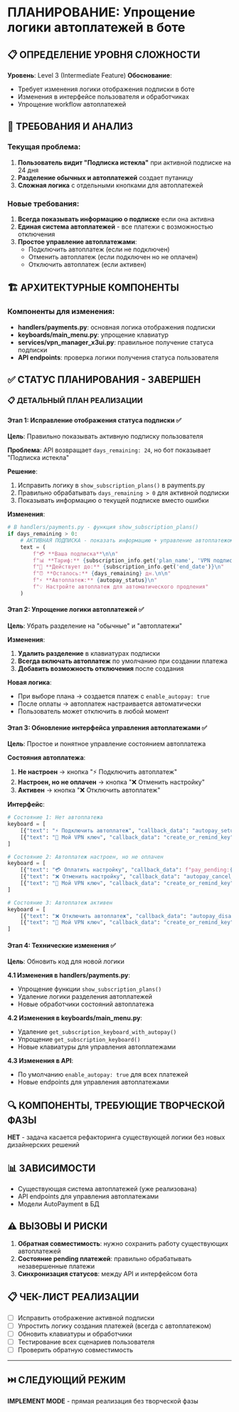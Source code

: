 # ПЛАНИРОВАНИЕ: Упрощение логики автоплатежей в боте

## 📋 ОПРЕДЕЛЕНИЕ УРОВНЯ СЛОЖНОСТИ
**Уровень**: Level 3 (Intermediate Feature)
**Обоснование**: 
- Требует изменения логики отображения подписки в боте
- Изменения в интерфейсе пользователя и обработчиках
- Упрощение workflow автоплатежей

## 🎯 ТРЕБОВАНИЯ И АНАЛИЗ

### Текущая проблема:
1. **Пользователь видит "Подписка истекла"** при активной подписке на 24 дня
2. **Разделение обычных и автоплатежей** создает путаницу
3. **Сложная логика** с отдельными кнопками для автоплатежей

### Новые требования:
1. **Всегда показывать информацию о подписке** если она активна
2. **Единая система автоплатежей** - все платежи с возможностью отключения
3. **Простое управление автоплатежами**:
   - Подключить автоплатеж (если не подключен)
   - Отменить автоплатеж (если подключен но не оплачен)
   - Отключить автоплатеж (если активен)

## 🏗️ АРХИТЕКТУРНЫЕ КОМПОНЕНТЫ

### Компоненты для изменения:
- **handlers/payments.py**: основная логика отображения подписки
- **keyboards/main_menu.py**: упрощение клавиатур
- **services/vpn_manager_x3ui.py**: правильное получение статуса подписки
- **API endpoints**: проверка логики получения статуса пользователя

## ✅ СТАТУС ПЛАНИРОВАНИЯ - ЗАВЕРШЕН

### 📋 ДЕТАЛЬНЫЙ ПЛАН РЕАЛИЗАЦИИ

#### Этап 1: Исправление отображения статуса подписки ✅
**Цель**: Правильно показывать активную подписку пользователя

**Проблема**: API возвращает `days_remaining: 24`, но бот показывает "Подписка истекла"

**Решение**: 
1. Исправить логику в `show_subscription_plans()` в payments.py
2. Правильно обрабатывать `days_remaining > 0` для активной подписки
3. Показывать информацию о текущей подписке вместо ошибки

**Изменения**:
```python
# В handlers/payments.py - функция show_subscription_plans()
if days_remaining > 0:
    # АКТИВНАЯ ПОДПИСКА - показать информацию + управление автоплатежом
    text = (
        f"💳 **Ваша подписка**\n\n"
        f"📊 **Тариф:** {subscription_info.get('plan_name', 'VPN подписка')}\n"
        f"📅 **Действует до:** {subscription_info.get('end_date')}\n"
        f"⏰ **Осталось:** {days_remaining} дн.\n\n"
        f"⚡ **Автоплатеж:** {autopay_status}\n"
        f"💡 Настройте автоплатеж для автоматического продления"
    )
```

#### Этап 2: Упрощение логики автоплатежей ✅  
**Цель**: Убрать разделение на "обычные" и "автоплатежи"

**Изменения**:
1. **Удалить разделение** в клавиатурах подписки 
2. **Всегда включать автоплатеж** по умолчанию при создании платежа
3. **Добавить возможность отключения** после создания

**Новая логика**:
- При выборе плана → создается платеж с `enable_autopay: true`
- После оплаты → автоплатеж настраивается автоматически  
- Пользователь может отключить в любой момент

#### Этап 3: Обновление интерфейса управления автоплатежами ✅
**Цель**: Простое и понятное управление состоянием автоплатежа

**Состояния автоплатежа**:
1. **Не настроен** → кнопка "⚡ Подключить автоплатеж"
2. **Настроен, но не оплачен** → кнопка "❌ Отменить настройку"  
3. **Активен** → кнопка "❌ Отключить автоплатеж"

**Интерфейс**:
```python
# Состояние 1: Нет автоплатежа
keyboard = [
    [{"text": "⚡ Подключить автоплатеж", "callback_data": "autopay_setup"}],
    [{"text": "📱 Мой VPN ключ", "callback_data": "create_or_remind_key"}]
]

# Состояние 2: Автоплатеж настроен, но не оплачен
keyboard = [
    [{"text": "💳 Оплатить настройку", "callback_data": f"pay_pending:{payment_id}"}],
    [{"text": "❌ Отменить настройку", "callback_data": "autopay_cancel_setup"}],
    [{"text": "📱 Мой VPN ключ", "callback_data": "create_or_remind_key"}]
]

# Состояние 3: Автоплатеж активен
keyboard = [
    [{"text": "❌ Отключить автоплатеж", "callback_data": "autopay_disable"}],
    [{"text": "📱 Мой VPN ключ", "callback_data": "create_or_remind_key"}]
]
```

#### Этап 4: Технические изменения ✅
**Цель**: Обновить код для новой логики

**4.1 Изменения в handlers/payments.py**:
- Упрощение функции `show_subscription_plans()`
- Удаление логики разделения автоплатежей
- Новые обработчики состояний автоплатежа

**4.2 Изменения в keyboards/main_menu.py**:
- Удаление `get_subscription_keyboard_with_autopay()`
- Упрощение `get_subscription_keyboard()`
- Новые клавиатуры для управления автоплатежами

**4.3 Изменения в API**:
- По умолчанию `enable_autopay: true` для всех платежей
- Новые endpoints для управления автоплатежами

## 🔍 КОМПОНЕНТЫ, ТРЕБУЮЩИЕ ТВОРЧЕСКОЙ ФАЗЫ
**НЕТ** - задача касается рефакторинга существующей логики без новых дизайнерских решений

## 📊 ЗАВИСИМОСТИ
- Существующая система автоплатежей (уже реализована)
- API endpoints для управления автоплатежами
- Модели AutoPayment в БД

## ⚠️ ВЫЗОВЫ И РИСКИ
1. **Обратная совместимость**: нужно сохранить работу существующих автоплатежей
2. **Состояние pending платежей**: правильно обрабатывать незавершенные платежи
3. **Синхронизация статусов**: между API и интерфейсом бота

## 📋 ЧЕК-ЛИСТ РЕАЛИЗАЦИИ
- [ ] Исправить отображение активной подписки
- [ ] Упростить логику создания платежей (всегда с автоплатежом)
- [ ] Обновить клавиатуры и обработчики
- [ ] Тестирование всех сценариев пользователя
- [ ] Проверить обратную совместимость

---

## ⏭️ СЛЕДУЮЩИЙ РЕЖИМ
**IMPLEMENT MODE** - прямая реализация без творческой фазы
